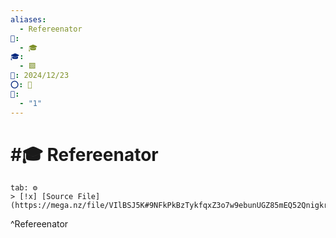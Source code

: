 ```yaml
---
aliases:
  - Refereenator
📁:
  - 🎓
🎓:
  - 🟩
📅: 2024/12/23
⭕: 🏁
🔢:
  - "1"
---
```

# #🎓 Refereenator

```tabs
tab: ⚙️
> [!x] [Source File](https://mega.nz/file/VIlBSJ5K#9NFkPkBzTykfqxZ3o7w9ebunUGZ85mEQ52QnigkrFTo)
```

^Refereenator